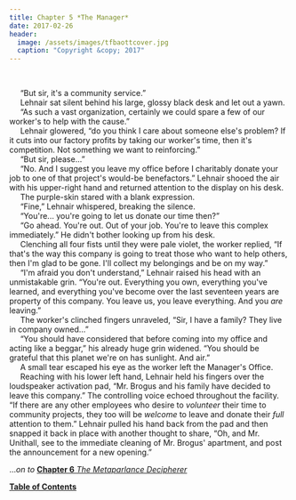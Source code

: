 ```yaml
---
title: Chapter 5 *The Manager*
date: 2017-02-26
header:
  image: /assets/images/tfbaottcover.jpg
  caption: "Copyright &copy; 2017"
---
```

<br>

&nbsp;&nbsp;&nbsp;&nbsp;&nbsp;“But sir, it's a community service.”<br>
&nbsp;&nbsp;&nbsp;&nbsp;&nbsp;Lehnair sat silent behind his large, glossy black desk and let out a yawn.<br>
&nbsp;&nbsp;&nbsp;&nbsp;&nbsp;“As such a vast organization, certainly we could spare a few of our worker's to help with the cause.”<br>
&nbsp;&nbsp;&nbsp;&nbsp;&nbsp;Lehnair glowered, “do you think I care about someone else's problem? If it cuts into our factory profits by taking our worker's time, then it's competition. Not something we want to reinforcing.”<br>
&nbsp;&nbsp;&nbsp;&nbsp;&nbsp;“But sir, please...”<br>
&nbsp;&nbsp;&nbsp;&nbsp;&nbsp;“No. And I suggest you leave my office before I charitably donate your job to one of that project's would-be benefactors.” Lehnair shooed the air with his upper-right hand and returned attention to the display on his desk.<br>
&nbsp;&nbsp;&nbsp;&nbsp;&nbsp;The purple-skin stared with a blank expression.<br>
&nbsp;&nbsp;&nbsp;&nbsp;&nbsp;“Fine,” Lehnair whispered, breaking the silence.<br>
&nbsp;&nbsp;&nbsp;&nbsp;&nbsp;“You're... you're going to let us donate our time then?”<br>
&nbsp;&nbsp;&nbsp;&nbsp;&nbsp;“Go ahead. You're out. Out of your job. You're to leave this complex immediately.” He didn't bother looking up from his desk.<br>
&nbsp;&nbsp;&nbsp;&nbsp;&nbsp;Clenching all four fists until they were pale violet, the worker replied, “If that's the way this company is going to treat those who want to help others, then I'm glad to be gone. I'll collect my belongings and be on my way.”<br>
&nbsp;&nbsp;&nbsp;&nbsp;&nbsp;“I'm afraid you don't understand,” Lehnair raised his head with an unmistakable grin. “You're out. Everything you own, everything you've learned, and everything you've become over the last seventeen years are property of this company. You leave us, you leave everything. And you *are* leaving.”<br>
&nbsp;&nbsp;&nbsp;&nbsp;&nbsp;The worker's clinched fingers unraveled, “Sir, I have a family? They live in company owned...”<br>
&nbsp;&nbsp;&nbsp;&nbsp;&nbsp;“You should have considered that before coming into my office and acting like a beggar,” his already huge grin widened. “You should be grateful that this planet we're on has sunlight. And air.”<br>
&nbsp;&nbsp;&nbsp;&nbsp;&nbsp;A small tear escaped his eye as the worker left the Manager's Office.<br>
&nbsp;&nbsp;&nbsp;&nbsp;&nbsp;Reaching with his lower left hand, Lehnair held his fingers over the loudspeaker activation pad, “Mr. Brogus and his family have decided to leave this company.” The controlling voice echoed throughout the facility. “If there are any other employees who desire to *volunteer* their time to community projects, they too will be *welcome* to leave and donate their *full* attention to them.” Lehnair pulled his hand back from the pad and then snapped it back in place with another thought to share, “Oh, and Mr. Unithall, see to the immediate cleaning of Mr. Brogus' apartment, and post the announcement for a new opening.”<br>

...*on to* [**Chapter 6** *The Metaparlance Decipherer*](http://www.jetadams.com/tfbaott/chapter6/)

[**Table of Contents**](http://www.jetadams.com/tfbaott/contents/)